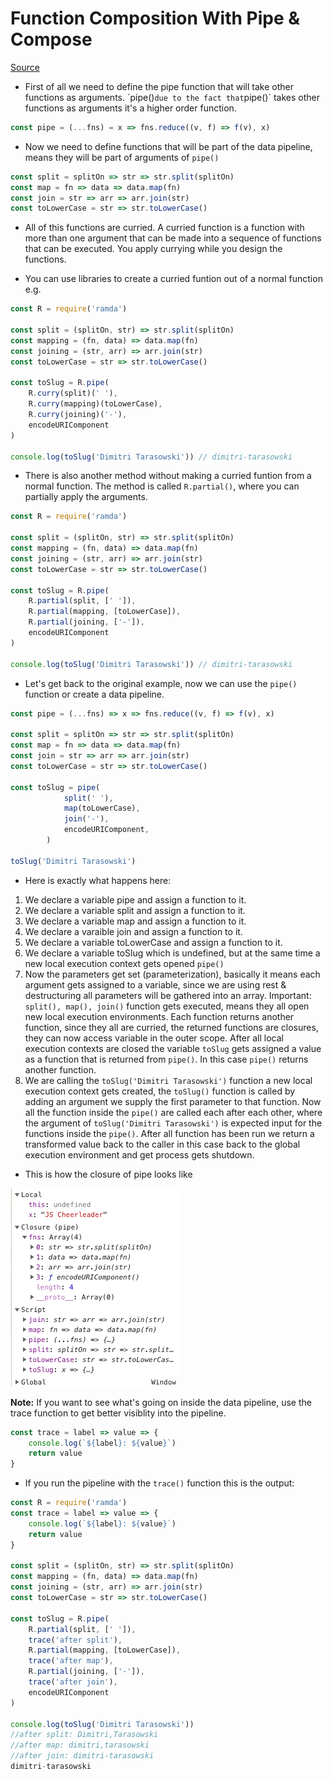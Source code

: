# Function Composition With Pipe & Compose

[Source](https://medium.com/javascript-scene/master-the-javascript-interview-what-is-function-composition-20dfb109a1a0)

* First of all we need to define the pipe function that will take other functions as arguments. ´pipe()` due to the fact that `pipe()` takes other functions as arguments it's a higher order function.

```js
const pipe = (...fns) = x => fns.reduce((v, f) => f(v), x)
``` 

* Now we need to define functions that will be part of the data pipeline, means they will be part of arguments of `pipe()`

```js
const split = splitOn => str => str.split(splitOn)
const map = fn => data => data.map(fn)
const join = str => arr => arr.join(str)
const toLowerCase = str => str.toLowerCase()
``` 

* All of this functions are curried. A curried function is a function with more than one argument that can be made into a sequence of functions that can be executed. You apply currying while you design the functions.

* You can use libraries to create a curried funtion out of a normal function e.g.

```js
const R = require('ramda')

const split = (splitOn, str) => str.split(splitOn)
const mapping = (fn, data) => data.map(fn)
const joining = (str, arr) => arr.join(str)
const toLowerCase = str => str.toLowerCase()

const toSlug = R.pipe(
    R.curry(split)(' '),
    R.curry(mapping)(toLowerCase),
    R.curry(joining)('-'),
    encodeURIComponent
)

console.log(toSlug('Dimitri Tarasowski')) // dimitri-tarasowski
``` 

* There is also another method without making a curried funtion from a normal function. The method is called `R.partial()`, where you can partially apply the arguments.

```js
const R = require('ramda')

const split = (splitOn, str) => str.split(splitOn)
const mapping = (fn, data) => data.map(fn)
const joining = (str, arr) => arr.join(str)
const toLowerCase = str => str.toLowerCase()

const toSlug = R.pipe(
    R.partial(split, [' ']),
    R.partial(mapping, [toLowerCase]),
    R.partial(joining, ['-']),
    encodeURIComponent
)

console.log(toSlug('Dimitri Tarasowski')) // dimitri-tarasowski
``` 
* Let's get back to the original example, now we can use the `pipe()` function or create a data pipeline.

```js
const pipe = (...fns) => x => fns.reduce((v, f) => f(v), x)

const split = splitOn => str => str.split(splitOn)
const map = fn => data => data.map(fn)
const join = str => arr => arr.join(str)
const toLowerCase = str => str.toLowerCase()

const toSlug = pipe(
            split(' '),
            map(toLowerCase),
            join('-'),
            encodeURIComponent,
        )

toSlug('Dimitri Tarasowski')
``` 
* Here is exactly what happens here:

1. We declare a variable pipe and assign a function to it.
2. We declare a variable split and assign a function to it.
3. We declare a variable map and assign a function to it.
4. We declare a varaible join and assign a function to it.
5. We declare a variable toLowerCase and assign a function to it.
6. We declare a variable toSlug which is undefined, but at the same time a new local execution context gets opened `pipe()`
7. Now the parameters get set (parameterization), basically it means each argument gets assigned to a variable, since we are using rest & destructuring all parameters will be gathered into an array. Important: `split(), map(), join()` function gets executed, means they all open new local execution environments. Each function returns another function, since they all are curried, the returned functions are closures, they can now access variable in the outer scope. After all local execution contexts are closed the variable `toSlug` gets assigned a value as a function that is returned from `pipe()`. In this case `pipe()` returns another function.
8. We are calling the `toSlug('Dimitri Tarasowski')` function a new local execution context gets created, the `toSlug()` function is called by adding an argument we supply the first parameter to that function. Now all the function inside the `pipe()` are called each after each other, where the argument of `toSlug('Dimitri Tarasowski')` is expected input for the functions inside the `pipe()`. After all function has been run we return a transformed value back to the caller in this case back to the global execution environment and get process gets shutdown.

* This is how the closure of pipe looks like

![Clousure](./images/pipe-closure.png)

**Note:** If you want to see what's going on inside the data pipeline, use the trace function to get better visiblity into the pipeline.

```js
const trace = label => value => {
    console.log(`${label}: ${value}`)
    return value
}
``` 

* If you run the pipeline with the `trace()` function this is the output:

```js
const R = require('ramda')
const trace = label => value => {
    console.log(`${label}: ${value}`)
    return value
}

const split = (splitOn, str) => str.split(splitOn)
const mapping = (fn, data) => data.map(fn)
const joining = (str, arr) => arr.join(str)
const toLowerCase = str => str.toLowerCase()

const toSlug = R.pipe(
    R.partial(split, [' ']),
    trace('after split'),
    R.partial(mapping, [toLowerCase]),
    trace('after map'),
    R.partial(joining, ['-']),
    trace('after join'),
    encodeURIComponent
)

console.log(toSlug('Dimitri Tarasowski'))
//after split: Dimitri,Tarasowski
//after map: dimitri,tarasowski
//after join: dimitri-tarasowski
dimitri-tarasowski
```
